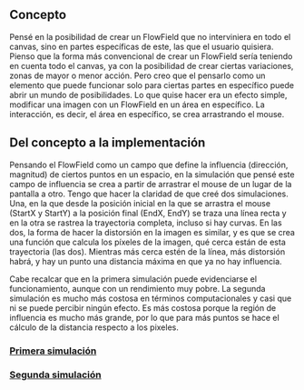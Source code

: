 ## Concepto

Pensé en la posibilidad de crear un FlowField que no interviniera en todo el canvas, sino en partes específicas de este, las que el usuario quisiera. Pienso que la 
forma más convencional de crear un FlowField sería teniendo en cuenta todo el canvas, ya con la posibilidad de crear ciertas variaciones, zonas de mayor o menor acción.
Pero creo que el pensarlo como un elemento que puede funcionar solo para ciertas partes en específico puede abrir un mundo de posibilidades. Lo que quise hacer era un
efecto simple, modificar una imagen con un FlowField en un área en específico. La interacción, es decir, el área en específico, se crea arrastrando el mouse.

## Del concepto a la implementación

Pensando el FlowField como un campo que define la influencia (dirección, magnitud) de ciertos puntos en un espacio, en la simulación que pensé este campo de influencia
se crea a partir de arrastrar el mouse de un lugar de la pantalla a otro. Tengo que hacer la claridad de que creé dos simulaciones. Una, en la que desde la posición 
inicial en la que se arrastra el mouse (StartX y StartY) a la posición final (EndX, EndY) se traza una línea recta y en la otra se rastrea la trayectoria completa, 
incluso si hay curvas. En las dos, la forma de hacer la distorsión en la imagen es similar, y es que se crea una función que calcula los píxeles de la imagen, qué cerca
están de esta trayectoria (las dos). Mientras más cerca estén de la línea, más distorsión habrá, y hay un punto una distancia máxima en que ya no hay influencia.

Cabe recalcar que en la primera simulación puede evidenciarse el funcionamiento, aunque con un rendimiento muy pobre. La segunda simulación es mucho más costosa en 
términos computacionales y casi que ni se puede percibir ningún efecto. Es más costosa porque la región de influencia es mucho más grande, por lo que para más puntos se
hace el cálculo de la distancia respecto a los pixeles.

### [Primera simulación](https://editor.p5js.org/equintero88/sketches/3gC5Ep6mX)
### [Segunda simulación](https://editor.p5js.org/equintero88/sketches/6pR5YbST8n)
